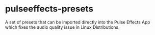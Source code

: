 # pulseeffects-presets
A set of presets that can be imported directly into the Pulse Effects App which fixes the audio quality issue in Linux Distributions.
